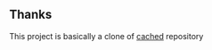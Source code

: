 ## Thanks

This project is basically a clone of [cached](https://github.com/jaemk/cached) repository
